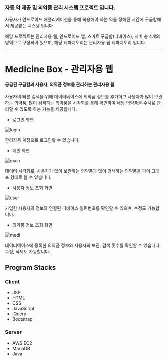 ### 자동 약 제공 및 의약품 관리 시스템 프로젝트 입니다.

사용자가 안드로이드 애플리케이션을 통해 복용해야 하는 약을 정해진 시간에 구급함에서 제공받는 시스템 입니다.

해당 프로젝트는 관리자용 웹, 안드로이드 앱, 스마트 구급함(디바이스), 서버 총 4개의 영역으로 구성되어 있으며, 해당 레파지토리는 관리자용 웹 레파지토리 입니다.

---

# Medicine Box - 관리자용 웹
#### 공급된 구급함과 사용자, 의약품 정보를 관리하는 관리자용 웹
사용자의 빠른 검색을 위해 데이터베이스에 의약품 정보를 추가하고 사용자가 많이 보관하는 의약품, 많이 검색하는 의약품을 시각화를 통해
확인하여 해당 의약품을 수시로 관리할 수 있도록 하는 기능을 제공합니다.

* 로그인 화면

![login](https://user-images.githubusercontent.com/62014520/102003498-9bc2ab80-3d4b-11eb-90c7-24b3048e790c.png)

관리자용 계정으로 로그인할 수 있습니다.

* 메인 화면

![main](https://user-images.githubusercontent.com/62014520/102003456-1808bf00-3d4b-11eb-8cf5-40d6f6916b85.png)

데이터 시각화로, 사용자가 많이 보관하는 의약품과 많이 검색하는 의약품을 파이 그래프 형태로 볼 수 있습니다.

* 사용자 정보 조회 화면

![user](https://user-images.githubusercontent.com/62014520/102003524-df1d1a00-3d4b-11eb-851f-8d7bfa63efe3.png)

가입한 사용자의 정보와 연결된 디바이스 일련번호를 확인할 수 있으며, 수정도 가능합니다.

* 의약품 정보 조회 화면

![medi](https://user-images.githubusercontent.com/62014520/102003539-f78d3480-3d4b-11eb-9ae2-cecf00688fe0.png)

데이터베이스에 등록한 의약품 정보와 사용자의 보관, 검색 횟수를 확인할 수 있습니다. 수정, 삭제도 가능합니다.



## Program Stacks
### Client
* JSP
* HTML
* CSS
* JavaScript
* jQuery
* Bootstrap

### Server
* AWS EC2
* MariaDB
* Java
